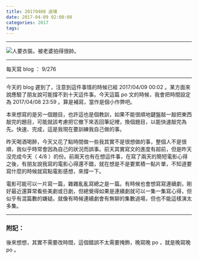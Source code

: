 ```yaml
---
title: 20170408 過場
date: 2017-04-09 02:00:08
categories: 2017
tags:
---
```

---

![人要衣裝。被老婆拍得很帥。](https://c1.staticflickr.com/3/2856/33100769333_0931a86ac9.jpg)

---

每天寫 blog ： 9/276

---

今天的 blog 遲到了，注意到這件事情的時候已經 2017/04/09 00:02 。某方面來說應驗了朋友說可能撐不到十天這件事。今天這篇 po 文的時候，我會把時間設定為 2017/04/08 23:59 。算是補寫，當作是個小作弊吧。

本來想寫的是另一個題目，也許這也是個教訓，如果不能很順地鍵盤敲一敲把東西敲完的題目，可能就該考慮把它撤下來丟回筆記裡，換個題目，以能快速敲完為先。快速、完成，這是我現在要訓練我自己做的事。

昨天喝酒喝醉，今天又花了點時間做一些我其實不是很想做的事，整個人不是很順，我似乎時常會因為自己的狀況而誤事。前天其實寫文的進度有超前，但是昨天沒完成今天（ 4/8 ）的份。前兩天也有在想這件事，在寫了兩天的簡短電影心得之後，有朋友說我寫的電影心得還不錯，就在想是不是要累積一點片單，不知道要寫什麼的時候就寫點電影感想，來撐一下。

電影可能可以一片寫一篇，雜雜亂亂寫總之是一篇。有時候也會想寫寫連續劇，剛好最近還算常看些美劇或日劇，但總覺得如果是連續劇就可以一集一集寫心得，但似乎有混篇數的嫌疑。就像有時候連續劇會有無聊的集數過場，但也不能這樣演太多集。

---

### 附記：

後來想想，其實不需要改時間，這個錯誤不太需要掩飾，晚寫晚 po ，就是晚寫晚 po 。
